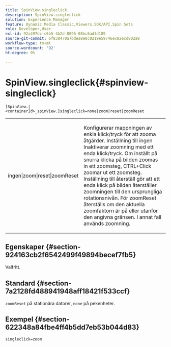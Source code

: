 ```yaml
---
title: SpinView.singleclick
description: SpinView.singleclick
solution: Experience Manager
feature: Dynamic Media Classic,Viewers,SDK/API,Spin Sets
role: Developer,User
exl-id: 92a497dc-c6b5-4b2d-8095-08bc6ad3d189
source-git-commit: 6f838470a7bdea8e8c0219e59746ec82ecd802a8
workflow-type: tm+mt
source-wordcount: '92'
ht-degree: 0%

---
```


# SpinView.singleclick{#spinview-singleclick}

`[SpinView.|<containerId>_spinView.]singleclick=none|zoom|reset|zoomReset`

<table id="table_82C9252157DB41B5B98505855975D2F5"> 
 <tbody> 
  <tr> 
   <td colname="col1"> <p> <span class="codeph"> ingen|zoom|reset|zoomReset </span> </p> </td> 
   <td colname="col2"> <p> Konfigurerar mappningen av enkla klick/tryck för att zooma åtgärder. Inställning till <span class="codeph"> ingen </span> Inaktiverar zoomning med ett enda klick/tryck. Om inställt på <span class="codeph"> snurra </span> klicka på bilden zoomas in ett zoomsteg, CTRL+Click zoomar ut ett zoomsteg. Inställning till <span class="codeph"> återställ </span> gör att ett enda klick på bilden återställer zoomningen till den ursprungliga rotationsnivån. För <span class="codeph"> zoomReset </span>återställs om den aktuella zoomfaktorn är på eller utanför den angivna gränsen. I annat fall används zoomning. </p> </td> 
  </tr> 
 </tbody> 
</table>

## Egenskaper {#section-924163cb2f6542499f49894becef7fb5}

Valfritt.

## Standard {#section-7a2128fd488941948aff18421f533ccf}

`zoomReset` på stationära datorer, `none` på pekenheter.

## Exempel {#section-622348a84fbe4ff4b5dd7eb53b044d83}

`singleclick=zoom`
